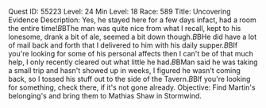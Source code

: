 Quest ID: 55223
Level: 24
Min Level: 18
Race: 589
Title: Uncovering Evidence
Description: Yes, he stayed here for a few days infact, had a room the entire time!$B$BThe man was quite nice from what I recall, kept to his lonesome, drank a bit of ale, seemed a bit down though.$B$BHe did have a lot of mail back and forth that I delivered to him with his daily supper.$B$BIf you're looking for some of his personal affects then I can't be of that much help, I only recently cleared out what little he had.$B$BMan said he was taking a small trip and hasn't showed up in weeks, I figured he wasn't coming back, so I tossed his stuff out to the side of the Tavern.$B$BIf you're looking for something, check there, if it's not gone already.
Objective: Find Martin's belonging's and bring them to Mathias Shaw in Stormwind.
